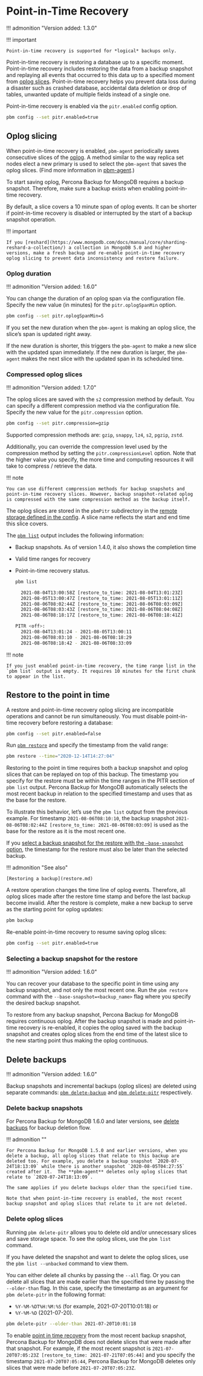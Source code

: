 # Point-in-Time Recovery

!!! admonition "Version added: 1.3.0"

!!! important

    Point-in-time recovery is supported for *logical* backups only.

Point-in-time recovery is restoring a database up to a specific moment. Point-in-time recovery includes restoring the data from a backup snapshot and replaying all events that occurred to this data up to a specified moment from [oplog slices](../reference/glossary.md#oplog-slice). Point-in-time recovery helps you prevent data loss during a disaster such as crashed database, accidental data deletion or drop of tables, unwanted update of multiple fields instead of a single one.

Point-in-time recovery is enabled via the `pitr.enabled` config option.

```sh
pbm config --set pitr.enabled=true
```

## Oplog slicing

When point-in-time recovery is enabled, `pbm-agent` periodically saves consecutive slices of the [oplog](../reference/glossary.md#oplog). A method similar to the way replica set nodes elect a new primary is used to select the `pbm-agent` that saves the oplog slices. (Find more information in [pbm-agent](../details/architecture.md#pbm-agent).)

To start saving oplog, Percona Backup for MongoDB requires a backup snapshot. Therefore, make sure  a backup exists when enabling point-in-time recovery.

By default, a slice covers a 10 minute span of oplog events. It can be shorter if point-in-time recovery is disabled or interrupted by the start of a backup snapshot operation.

!!! important

    If you [reshard](https://www.mongodb.com/docs/manual/core/sharding-reshard-a-collection/) a collection in MongoDB 5.0 and higher versions, make a fresh backup and re-enable point-in-time recovery oplog slicing to prevent data inconsistency and restore failure.

### Oplog duration

!!! admonition "Version added: 1.6.0"

You can change the duration of an oplog span via the configuration file. Specify the new value (in minutes) for the `pitr.oplogSpanMin` option.

```sh
pbm config --set pitr.oplogSpanMin=5
```

If you set the new duration when the `pbm-agent` is making an oplog slice, the slice’s span is updated right away.

If the new duration is shorter, this triggers the `pbm-agent` to make a new slice with the updated span immediately. If the new duration is larger,  the `pbm-agent` makes the next slice with the updated span in its scheduled time.

### Compressed oplog slices 

!!! admonition "Version added: 1.7.0"

The oplog slices are saved with the `s2` compression method by default. You can specify a different compression method via the configuration file. Specify the new value for the `pitr.compression` option.

```sh
pbm config --set pitr.compression=gzip
```

Supported compression methods are: `gzip`, `snappy`, `lz4`, `s2`, `pgzip`, `zstd`.

Additionally, you can override the compression level used by the compression method by setting the `pitr.compressionLevel` option. Note that the higher value you specify, the more time and computing resources it will take to compress / retrieve the data.

!!! note 

    You can use different compression methods for backup snapshots and point-in-time recovery slices. However, backup snapshot-related oplog is compressed with the same compression method as the backup itself.

The oplog slices are stored in the `pbmPitr` subdirectory in the [remote storage defined in the config](../details/storage-configuration.md#storage-config). A slice name reflects the start and end time this slice covers.

The [`pbm list`](../reference/pbm-commands.md#pbm-list) output includes the following information:

* Backup snapshots. As of version 1.4.0, it also shows the completion time
* Valid time ranges for recovery
* Point-in-time recovery status.

   ```sh
   pbm list

     2021-08-04T13:00:58Z [restore_to_time: 2021-08-04T13:01:23Z]
     2021-08-05T13:00:47Z [restore_to_time: 2021-08-05T13:01:11Z]
     2021-08-06T08:02:44Z [restore_to_time: 2021-08-06T08:03:09Z]
     2021-08-06T08:03:43Z [restore_to_time: 2021-08-06T08:04:08Z]
     2021-08-06T08:18:17Z [restore_to_time: 2021-08-06T08:18:41Z]

   PITR <off>:
     2021-08-04T13:01:24 - 2021-08-05T13:00:11
     2021-08-06T08:03:10 - 2021-08-06T08:18:29
     2021-08-06T08:18:42 - 2021-08-06T08:33:09
   ```

!!! note 

    If you just enabled point-in-time recovery, the time range list in the `pbm list` output is empty. It requires 10 minutes for the first chunk to appear in the list.

## Restore to the point in time

A restore and point-in-time recovery oplog slicing are incompatible operations and cannot be run simultaneously. You must disable point-in-time recovery before restoring a database:

```sh
pbm config --set pitr.enabled=false
```

Run [`pbm restore`](../reference/pbm-commands.md#pbm-restore) and specify the timestamp from the valid range:

```sh
pbm restore --time="2020-12-14T14:27:04"
```

Restoring to the point in time requires both a backup snapshot and oplog slices that can be replayed on top of this backup. The timestamp you specify for the restore must  be within the time ranges in the PITR section of `pbm list` output. Percona Backup for MongoDB automatically selects the most recent backup in relation to the specified timestamp and uses that as the base for the restore.

To illustrate this behavior, let’s use the `pbm list` output from the previous example. For timestamp `2021-08-06T08:10:10`, the backup snapshot `2021-08-06T08:02:44Z [restore_to_time: 2021-08-06T08:03:09]` is used as the base for the restore as it is the most recent one.

If you [select a backup snapshot for the restore with the `–base-snapshot` option](#selecting-a-backup-snapshot-for-the-restore), the timestamp for the restore must also be later than the selected backup.

!!! admonition "See also"

    [Restoring a backup](restore.md)

A restore operation changes the time line of oplog events. Therefore, all oplog slices made after the restore time stamp and before the last backup become invalid. After the restore is complete, make a new backup to serve as the starting point for oplog updates:

```sh
pbm backup
```

Re-enable point-in-time recovery to resume saving oplog slices:

```sh
pbm config --set pitr.enabled=true
```

### Selecting a backup snapshot for the restore

!!! admonition "Version added: 1.6.0"

You can recover your database to the specific point in time using any backup snapshot, and not only the most recent one. Run the `pbm restore` command with the `--base-snapshot=<backup_name>` flag where you specify the desired backup snapshot.

To restore from any backup snapshot, Percona Backup for MongoDB requires continuous oplog. After the backup snapshot is made and point-in-time recovery is re-enabled, it copies the oplog saved with the backup snapshot and creates oplog slices from the end time of the latest slice to the new starting point thus making the oplog continuous.

## Delete backups

!!! admonition "Version added: 1.6.0"

Backup snapshots and incremental backups (oplog slices) are deleted using separate commands: [`pbm delete-backup`](../reference/pbm-commands.md#pbm-delete-backup) and [`pbm delete-pitr`](../reference/pbm-commands.md#pbm-delete-pitr) respectively.

### Delete backup snapshots

For Percona Backup for MongoDB 1.6.0 and later versions, see [delete backups](delete-backup.md#considerations) for backup deletion flow.

!!! admonition ""

    For Percona Backup for MongoDB 1.5.0 and earlier versions, when you delete a backup, all oplog slices that relate to this backup are deleted too. For example, you delete a backup snapshot `2020-07-24T18:13:09` while there is another snapshot `2020-08-05T04:27:55` created after it.  The **pbm-agent** deletes only oplog slices that relate to `2020-07-24T18:13:09`.

    The same applies if you delete backups older than the specified time.

    Note that when point-in-time recovery is enabled, the most recent backup snapshot and oplog slices that relate to it are not deleted.

### Delete oplog slices



Running `pbm delete-pitr` allows you to delete old and/or unnecessary slices and save storage space. To see the oplog slices, use the `pbm list` command.

If you have deleted the snapshot and want to delete the oplog slices, use the `pbm list --unbacked` command to view them.

You can either delete all chunks by passing the  `--all` flag. Or you can delete all slices that are made earlier than the specified time by passing the `--older-than` flag. In this case, specify the timestamp as an argument for `pbm delete-pitr` in the following format:

* `%Y-%M-%DT%H:%M:%S` (for example, 2021-07-20T10:01:18) or
* `%Y-%M-%D` (2021-07-20).

```sh
pbm delete-pitr --older-than 2021-07-20T10:01:18
```

To enable [point in time recovery](point-in-time-recovery.md#restore-to-the-point-in-time) from the most recent backup snapshot, Percona Backup for MongoDB does not delete slices that were made after that snapshot. For example, if the most recent snapshot is `2021-07-20T07:05:23Z [restore_to_time: 2021-07-21T07:05:44]` and you specify the timestamp `2021-07-20T07:05:44`, Percona Backup for MongoDB deletes only slices that were made before `2021-07-20T07:05:23Z`.
